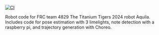 [![CI](https://github.com/TitaniumTigers4829/robot-code-2024/actions/workflows/main.yml/badge.svg)](https://github.com/TitaniumTigers4829/robot-code-2024/actions/workflows/main.yml)

Robot code for FRC team 4829 The Titanium Tigers 2024 robot Aquila. 
Includes code for pose estimation with 3 limelights, note detection with a raspberry pi, and trajectory generation with Choreo.
